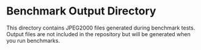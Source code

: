 # Benchmark Output Directory

This directory contains JPEG2000 files generated during benchmark tests.
Output files are not included in the repository but will be generated when you run benchmarks.
